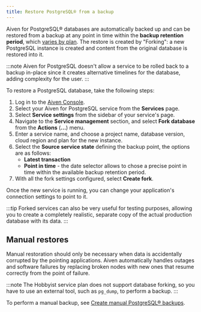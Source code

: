 ```yaml
---
title: Restore PostgreSQL® from a backup
---
```


Aiven for PostgreSQL® databases are automatically backed up and can be
restored from a backup at any point in time within the **backup
retention period**, which
[varies by plan](/docs/products/postgresql/concepts/pg-backups). The restore is created by \"Forking\": a new PostgreSQL
instance is created and content from the original database is restored
into it.

:::note
Aiven for PostgreSQL doesn't allow a service to be rolled back to a
backup in-place since it creates alternative timelines for the database,
adding complexity for the user.
:::

To restore a PostgreSQL database, take the following steps:

1.  Log in to the [Aiven Console](https://console.aiven.io/).
2.  Select your Aiven for PostgreSQL service from the **Services** page.
3.  Select **Service settings** from the sidebar of your service's
    page.
4.  Navigate to the **Service management** section, and select **Fork
    database** from the **Actions** (**...**) menu.
5.  Enter a service name, and choose a project name, database version,
    cloud region and plan for the new instance.
6.  Select the **Source service state** defining the backup point, the
    options are as follows:
    -   **Latest transaction**
    -   **Point in time** - the date selector allows to chose a precise
        point in time within the available backup retention period.
7.  With all the fork settings configured, select **Create fork**.

Once the new service is running, you can change your application's
connection settings to point to it.

:::tip
Forked services can also be very useful for testing purposes, allowing
you to create a completely realistic, separate copy of the actual
production database with its data.
:::

## Manual restores

Manual restoration should only be necessary when data is accidentally
corrupted by the pointing applications. Aiven automatically handles
outages and software failures by replacing broken nodes with new ones
that resume correctly from the point of failure.

:::note
The Hobbyist service plan does not support database forking, so you have
to use an external tool, such as `pg_dump`, to perform a backup.
:::

To perform a manual backup, see
[Create manual PostgreSQL® backups](/docs/products/postgresql/howto/create-manual-backups).
